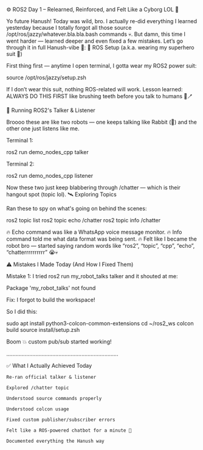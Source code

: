 ⚙️ ROS2 Day 1 – Relearned, Reinforced, and Felt Like a Cyborg LOL 🤖

Yo future Hanush!
Today was wild, bro. I actually re-did everything I learned yesterday because I totally forgot all those source /opt/ros/jazzy/whatever.bla.bla.bash commands 💀.
But damn, this time I went harder — learned deeper and even fixed a few mistakes. Let’s go through it in full Hanush-vibe 🧢:
🚀 ROS Setup (a.k.a. wearing my superhero suit 🦸)

First thing first — anytime I open terminal, I gotta wear my ROS2 power suit:

source /opt/ros/jazzy/setup.zsh

If I don’t wear this suit, nothing ROS-related will work.
Lesson learned: ALWAYS DO THIS FIRST like brushing teeth before you talk to humans 😤🪥

📢 Running ROS2's Talker & Listener

Broooo these are like two robots — one keeps talking like Rabbit (💙) and the other one just listens like me.

Terminal 1:

ros2 run demo_nodes_cpp talker

Terminal 2:

ros2 run demo_nodes_cpp listener

Now these two just keep blabbering through /chatter — which is their hangout spot (topic lol).
🛰️ Exploring Topics

Ran these to spy on what's going on behind the scenes:

ros2 topic list
ros2 topic echo /chatter
ros2 topic info /chatter

🔥 Echo command was like a WhatsApp voice message monitor.
🔥 Info command told me what data format was being sent.
🔥 Felt like I became the robot bro — started saying random words like “ros2”, “topic”, “cpp”, “echo”, “chatterrrrrrrrrr” 😭💀

⚠️ Mistakes I Made Today (And How I Fixed Them)

Mistake 1: I tried ros2 run my_robot_talks talker and it shouted at me:

Package 'my_robot_talks' not found

Fix: I forgot to build the workspace!

So I did this:

sudo apt install python3-colcon-common-extensions
cd ~/ros2_ws
colcon build
source install/setup.zsh

Boom 💥 custom pub/sub started working!



.........................................................................

✅ What I Actually Achieved Today

    Re-ran official talker & listener

    Explored /chatter topic

    Understood source commands properly

    Understood colcon usage

    Fixed custom publisher/subscriber errors

    Felt like a ROS-powered chatbot for a minute 🤣

    Documented everything the Hanush way
